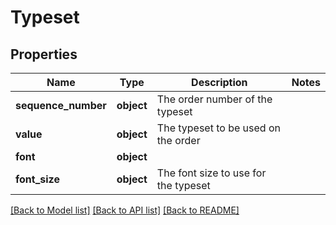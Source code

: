# Typeset

## Properties
Name | Type | Description | Notes
------------ | ------------- | ------------- | -------------
**sequence_number** | **object** | The order number of the typeset | 
**value** | **object** | The typeset to be used on the order | 
**font** | **object** |  | 
**font_size** | **object** | The font size to use for the typeset | 

[[Back to Model list]](../README.md#documentation-for-models) [[Back to API list]](../README.md#documentation-for-api-endpoints) [[Back to README]](../README.md)

